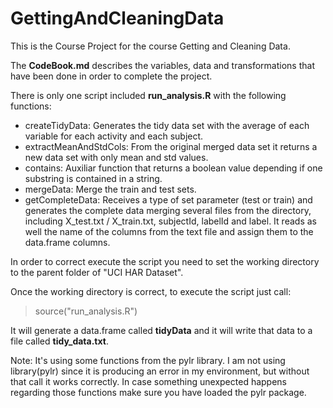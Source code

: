 GettingAndCleaningData
======================

This is the Course Project for the course Getting and Cleaning Data.

The **CodeBook.md** describes the variables, data and transformations that have been done in order to complete the project.

There is only one script included **run_analysis.R** with the following functions:

* createTidyData: Generates the tidy data set with the average of each variable for each activity and each subject.
* extractMeanAndStdCols: From the original merged data set it returns a new data set with only mean and std values.
* contains: Auxiliar function that returns a boolean value depending if one substring is contained in a string.
* mergeData: Merge the train and test sets.
* getCompleteData: Receives a type of set parameter (test or train) and generates the complete data merging several files from the directory, including X_test.txt / X_train.txt, subjectId, labelId and label. It reads as well the name of the columns from the text file and assign them to the data.frame columns.

In order to correct execute the script you need to set the working directory to the parent folder of "UCI HAR Dataset".

Once the working directory is correct, to execute the script just call:
> source("run_analysis.R")

It will generate a data.frame called **tidyData** and it will write that data to a file called **tidy_data.txt**.

Note: It's using some functions from the pylr library. I am not using library(pylr) since it is producing an error in my environment, but without that call it works correctly. In case something unexpected happens regarding those functions make sure you have loaded the pylr package.
